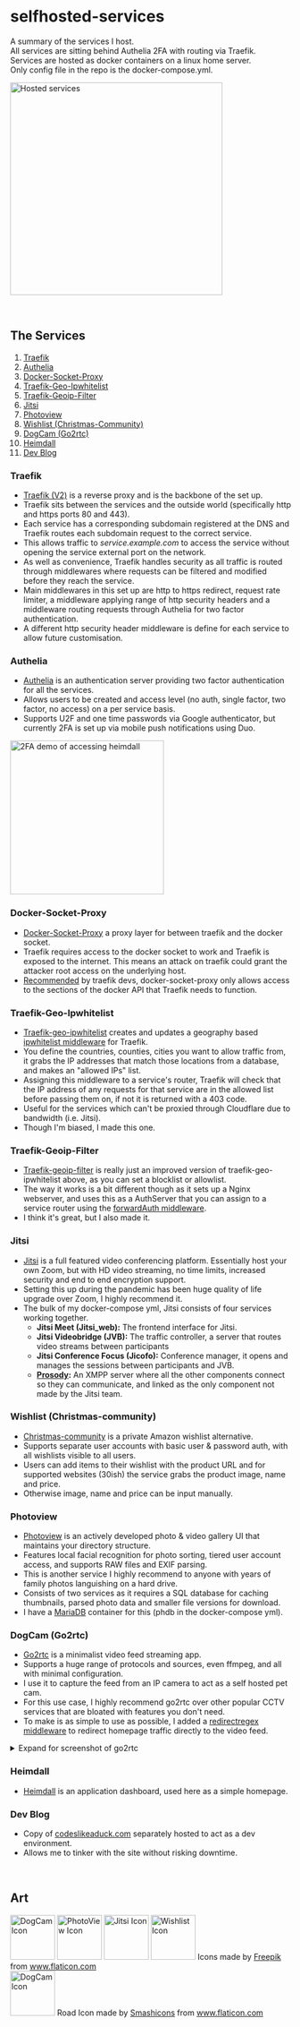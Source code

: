 # selfhosted-services
A summary of the services I host.<br />
All services are sitting behind Authelia 2FA with routing via Traefik.<br />
Services are hosted as docker containers on a linux home server.<br />
Only config file in the repo is the docker-compose.yml.<br />

<p align="Left">
<img align="center" src="/images/heimdallScreenshot.png" alt="Hosted services" width="380"><br \>
</p>

</br>

## The Services
1. [Traefik](#traefik)
2. [Authelia](#authelia)
3. [Docker-Socket-Proxy](#docker-socket-proxy)
4. [Traefik-Geo-Ipwhitelist](#traefik-geo-ipwhitelist)
5. [Traefik-Geoip-Filter](#traefik-geoip-filter)
6. [Jitsi](#jitsi)
7. [Photoview](#photoview)
8. [Wishlist (Christmas-Community)](#wishlist-christmas-community)
9. [DogCam (Go2rtc)](#dogcam-go2rtc)
10. [Heimdall](#heimdall)
11. [Dev Blog](#dev-blog)

### Traefik
- [Traefik (V2)](https://github.com/traefik/traefik#readme) is a reverse proxy and is the backbone of the set up. 
- Traefik sits between the services and the outside world (specifically http and https ports 80 and 443).
- Each service has a corresponding subdomain registered at the DNS and Traefik routes each subdomain request to the correct service.
- This allows traffic to *service.example.com* to access the service without opening the service external port on the network.
- As well as convenience, Traefik handles security as all traffic is routed through middlewares where requests can be filtered and modified before they reach the service.
- Main middlewares in this set up are http to https redirect, request rate limiter, a middleware applying range of http security headers and a middleware routing requests through Authelia for two factor authentication.
- A different http security header middleware is define for each service to allow future customisation.

### Authelia
- [Authelia](https://github.com/authelia/authelia#readme) is an authentication server providing two factor authentication for all the services.
- Allows users to be created and access level (no auth, single factor, two factor, no access) on a per service basis.
- Supports U2F and one time passwords via Google authenticator, but currently 2FA is set up via mobile push notifications using Duo.
<p align="Left">
<img align="center" src="/images/autheliaDemo.gif" alt="2FA demo of accessing heimdall" width="275"><br \>
</p>

### Docker-Socket-Proxy
- [Docker-Socket-Proxy](https://github.com/Tecnativa/docker-socket-proxy#readme) a proxy layer for between traefik and the docker socket.
- Traefik requires access to the docker socket to work and Traefik is exposed to the internet. This means an attack on traefik could grant the attacker root access on the underlying host. 
- [Recommended](https://doc.traefik.io/traefik/providers/docker/#docker-api-access) by traefik devs, docker-socket-proxy only allows access to the sections of the docker API that Traefik needs to function.

### Traefik-Geo-Ipwhitelist
- [Traefik-geo-ipwhitelist](https://github.com/mpdcampbell/traefik-geo-ipwhitelist#readme) creates and updates a geography based [ipwhitelist middleware](https://doc.traefik.io/traefik/middlewares/http/ipwhitelist/) for Traefik.
- You define the countries, counties, cities you want to allow traffic from, it grabs the IP addresses that match those locations from a database, and makes an "allowed IPs" list.
- Assigning this middleware to a service's router, Traefik will check that the IP address of any requests for that service are in the allowed list before passing them on, if not it is returned with a 403 code.
- Useful for the services which can't be proxied through Cloudflare due to bandwidth (i.e. Jitsi).
- Though I'm biased, I made this one.

### Traefik-Geoip-Filter
- [Traefik-geoip-filter](https://github.com/mpdcampbell/traefik-geoip-filter) is really just an improved version of traefik-geo-ipwhitelist above, as you can set a blocklist or allowlist.
- The way it works is a bit different though as it sets up a Nginx webserver, and uses this as a AuthServer that you can assign to a service router using the [forwardAuth middleware](https://doc.traefik.io/traefik/middlewares/http/forwardauth/).
- I think it's great, but I also made it.

### Jitsi
- [Jitsi](https://github.com/jitsi/jitsi-meet#readme) is a full featured video conferencing platform. Essentially host your own Zoom, but with HD video streaming, no time limits, increased security and end to end encryption support.
- Setting this up during the pandemic has been huge quality of life upgrade over Zoom, I highly recommend it. 
- The bulk of my docker-compose yml, Jitsi consists of four services working together. 
    - **Jitsi Meet (Jitsi_web):** The frontend interface for Jitsi. 
    - **Jitsi Videobridge (JVB):** The traffic controller, a server that routes video streams between participants
    - **Jitsi Conference Focus (Jicofo):** Conference manager, it opens and manages the sessions between participants and JVB.
    - **[Prosody](https://github.com/prosody):** An XMPP server where all the other components connect so they can communicate, and linked as the only component not made by the Jitsi team.

### Wishlist (Christmas-community)
- [Christmas-community](https://github.com/Wingysam/Christmas-Community#readme) is a private Amazon wishlist alternative.
- Supports separate user accounts with basic user & password auth, with all wishlists visible to all users.
- Users can add items to their wishlist with the product URL and for supported websites (30ish) the service grabs the product image, name and price.
- Otherwise image, name and price can be input manually.

### Photoview
- [Photoview](https://github.com/photoview/photoview#readme) is an actively developed photo & video gallery UI that maintains your directory structure.
- Features local facial recognition for photo sorting, tiered user account access, and supports RAW files and EXIF parsing.
- This is another service I highly recommend to anyone with years of family photos languishing on a hard drive.
- Consists of two services as it requires a SQL database for caching thumbnails, parsed photo data and smaller file versions for download.
- I have a [MariaDB](https://github.com/MariaDB/mariadb-docker#readme) container for this (phdb in the docker-compose yml).

### DogCam (Go2rtc)
- [Go2rtc](https://github.com/AlexxIT/go2rtc#readme) is a minimalist video feed streaming app.
- Supports a huge range of protocols and sources, even ffmpeg, and all with minimal configuration.
- I use it to capture the feed from an IP camera to act as a self hosted pet cam.
- For this use case, I highly recommend go2rtc over other popular CCTV services that are bloated with features you don't need.
- To make is as simple to use as possible, I added a [redirectregex middleware](https://doc.traefik.io/traefik/middlewares/http/redirectregex/) to redirect homepage traffic directly to the video feed.
<details> <summary> Expand for screenshot of go2rtc </summary>
    
- Rather than show my cameras, I set up two ffmpeg feeds playing Big Buck Bunny.
    <p align="Left">
    <img align="center" src="/images/go2rtcScreenshot.png" alt="Screenshot of go2rtc playing two video feeds" width="275"><br \>
    </p>
    </details>

### Heimdall
- [Heimdall](https://github.com/linuxserver/Heimdall#readme) is an application dashboard, used here as a simple homepage.

### Dev Blog
- Copy of [codeslikeaduck.com](https://codeslikeaduck.com) separately hosted to act as a dev environment.
- Allows me to tinker with the site without risking downtime.

</br>

## Art
<p float="left">
  <img src="/images/dogCamIcon.png" alt="DogCam Icon" width="80" />
  <img src="/images/photoviewIcon.png" alt="PhotoView Icon" width="80" /> 
  <img src="/images/jitsiIcon.png" alt="Jitsi Icon" width="80" />
  <img src="/images/wishlistIcon.png" alt="Wishlist Icon" width="80" /> Icons made by <a href="https://www.freepik.com" title="Freepik">Freepik</a> from <a href="https://www.flaticon.com/" title="Flaticon">www.flaticon.com</a>
</br>
  <img src="/images/traefikIcon.png" alt="DogCam Icon" width="80" /> Road Icon made by <a href="https://www.flaticon.com/authors/smashicons" title="Smashicons">Smashicons</a> from <a href="https://www.flaticon.com/" title="Flaticon">www.flaticon.com</a>
